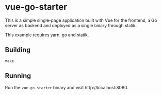 # vue-go-starter

This is a simple single-page application built with Vue for the frontend, a Go
server as backend and deployed as a single binary through statik.

This example requires yarn, go and statik.

## Building

    make

## Running

Run the `vue-go-starter` binary and visit http://localhost:8080.
